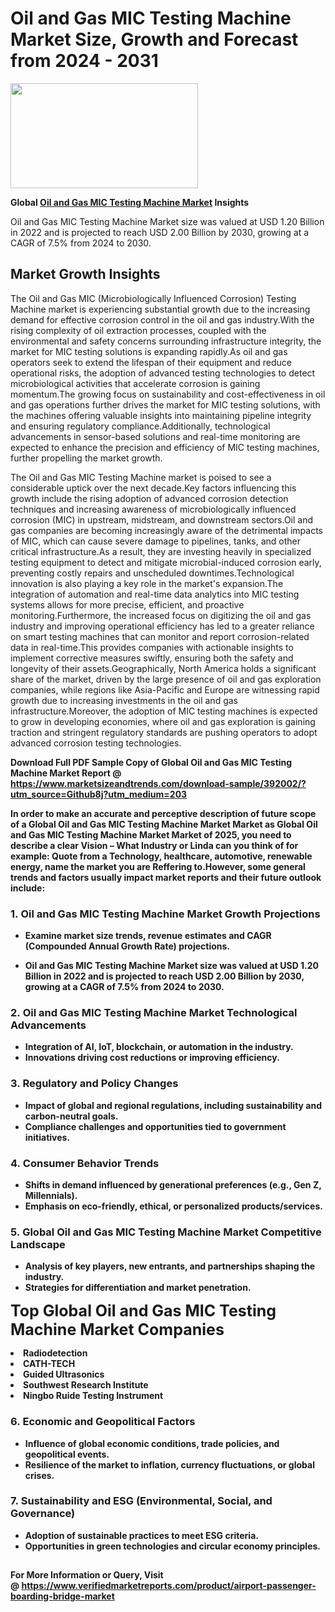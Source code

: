 <H1>Oil and Gas MIC Testing Machine Market Size, Growth and Forecast from 2024 - 2031</H1><img class="aligncenter size-medium wp-image-584254" src="https://thirdeyenews.in/wp-content/uploads/2024/09/Global-Market-Research-300x168.jpeg" alt="" width="300" height="168" /><p><strong>Global&nbsp;<a href="https://www.marketsizeandtrends.com/download-sample/392002/?utm_source=Github8j?utm_medium=203">Oil and Gas MIC Testing Machine Market</a> Insights</strong></p><p>Oil and Gas MIC Testing Machine Market size was valued at USD 1.20 Billion in 2022 and is projected to reach USD 2.00 Billion by 2030, growing at a CAGR of 7.5% from 2024 to 2030.</p><p><h2>Market Growth Insights</h2> <p>The Oil and Gas MIC (Microbiologically Influenced Corrosion) Testing Machine market is experiencing substantial growth due to the increasing demand for effective corrosion control in the oil and gas industry.With the rising complexity of oil extraction processes, coupled with the environmental and safety concerns surrounding infrastructure integrity, the market for MIC testing solutions is expanding rapidly.As oil and gas operators seek to extend the lifespan of their equipment and reduce operational risks, the adoption of advanced testing technologies to detect microbiological activities that accelerate corrosion is gaining momentum.The growing focus on sustainability and cost-effectiveness in oil and gas operations further drives the market for MIC testing solutions, with the machines offering valuable insights into maintaining pipeline integrity and ensuring regulatory compliance.Additionally, technological advancements in sensor-based solutions and real-time monitoring are expected to enhance the precision and efficiency of MIC testing machines, further propelling the market growth.<strong></strong></p> <p>The Oil and Gas MIC Testing Machine market is poised to see a considerable uptick over the next decade.Key factors influencing this growth include the rising adoption of advanced corrosion detection techniques and increasing awareness of microbiologically influenced corrosion (MIC) in upstream, midstream, and downstream sectors.Oil and gas companies are becoming increasingly aware of the detrimental impacts of MIC, which can cause severe damage to pipelines, tanks, and other critical infrastructure.As a result, they are investing heavily in specialized testing equipment to detect and mitigate microbial-induced corrosion early, preventing costly repairs and unscheduled downtimes.Technological innovation is also playing a key role in the market's expansion.The integration of automation and real-time data analytics into MIC testing systems allows for more precise, efficient, and proactive monitoring.Furthermore, the increased focus on digitizing the oil and gas industry and improving operational efficiency has led to a greater reliance on smart testing machines that can monitor and report corrosion-related data in real-time.This provides companies with actionable insights to implement corrective measures swiftly, ensuring both the safety and longevity of their assets.Geographically, North America holds a significant share of the market, driven by the large presence of oil and gas exploration companies, while regions like Asia-Pacific and Europe are witnessing rapid growth due to increasing investments in the oil and gas infrastructure.Moreover, the adoption of MIC testing machines is expected to grow in developing economies, where oil and gas exploration is gaining traction and stringent regulatory standards are pushing operators to adopt advanced corrosion testing technologies.<strong></p><p><span class=""><strong>Download Full PDF Sample Copy of Global Oil and Gas MIC Testing Machine Market Report</strong> @ <a href="https://www.marketsizeandtrends.com/download-sample/392002/?utm_source=Github8j?utm_medium=203" target="_blank">https://www.marketsizeandtrends.com/download-sample/392002/?utm_source=Github8j?utm_medium=203</a></span></p><p>In order to make an accurate and perceptive description of future scope of a Global&nbsp;Oil and Gas MIC Testing Machine Market Market as Global&nbsp;Oil and Gas MIC Testing Machine Market Market of 2025, you need to describe a clear Vision &ndash; What Industry or Linda can you think of for example: Quote from a Technology, healthcare, automotive, renewable energy, name the market you are Reffering to.However, some general trends and factors usually impact market reports and their future outlook include:</p><h3>1.&nbsp;<strong>Oil and Gas MIC Testing Machine Market Growth Projections</strong></h3><ul><li>Examine market size trends, revenue estimates and CAGR (Compounded Annual Growth Rate) projections.</li><li><p>Oil and Gas MIC Testing Machine Market size was valued at USD 1.20 Billion in 2022 and is projected to reach USD 2.00 Billion by 2030, growing at a CAGR of 7.5% from 2024 to 2030.</p></li></ul><h3>2.&nbsp;<strong>Oil and Gas MIC Testing Machine Market Technological Advancements</strong></h3><ul><li>Integration of AI, IoT, blockchain, or automation in the industry.</li><li>Innovations driving cost reductions or improving efficiency.</li></ul><h3>3.&nbsp;<strong>Regulatory and Policy Changes</strong></h3><ul><li>Impact of global and regional regulations, including sustainability and carbon-neutral goals.</li><li>Compliance challenges and opportunities tied to government initiatives.</li></ul><h3>4.&nbsp;<strong>Consumer Behavior Trends</strong></h3><ul><li>Shifts in demand influenced by generational preferences (e.g., Gen Z, Millennials).</li><li>Emphasis on eco-friendly, ethical, or personalized products/services.</li></ul><h3>5.&nbsp;<strong>Global Oil and Gas MIC Testing Machine Market Competitive Landscape</strong></h3><ul><li>Analysis of key players, new entrants, and partnerships shaping the industry.</li><li>Strategies for differentiation and market penetration.</li></ul><p data-pm-slice="1 1 []"><span style="color: inherit; font-family: inherit; font-size: 25px;">Top Global Oil and Gas MIC Testing Machine Market Companies</span></p><div class="" data-test-id=""><p><li>Radiodetection</li><li> CATH-TECH</li><li> Guided Ultrasonics</li><li> Southwest Research Institute</li><li> Ningbo Ruide Testing Instrument</li></p></div><h3>6.&nbsp;<strong>Economic and Geopolitical Factors</strong></h3><ul><li>Influence of global economic conditions, trade policies, and geopolitical events.</li><li>Resilience of the market to inflation, currency fluctuations, or global crises.</li></ul><h3>7.&nbsp;<strong>Sustainability and ESG (Environmental, Social, and Governance)</strong></h3><ul><li>Adoption of sustainable practices to meet ESG criteria.</li><li>Opportunities in green technologies and circular economy principles.</li></ul><h2><strong style="font-size: 14px;">For More Information or Query, Visit @&nbsp;</strong><a style="background-color: #ffffff; font-size: 14px;" href="https://www.marketsizeandtrends.com/report/oil-and-gas-mic-testing-machine-market/" target="_blank">https://www.verifiedmarketreports.com/product/airport-passenger-boarding-bridge-market</a></h2>